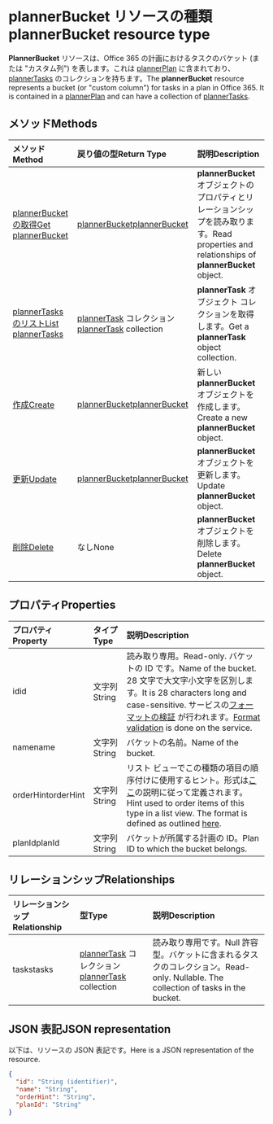 # <a name="plannerbucket-resource-type"></a><span data-ttu-id="7cf68-101">plannerBucket リソースの種類</span><span class="sxs-lookup"><span data-stu-id="7cf68-101">plannerBucket resource type</span></span>

<span data-ttu-id="7cf68-p101">**PlannerBucket** リソースは、Office 365 の計画におけるタスクのバケット (または "カスタム列") を表します。これは [plannerPlan](plannerPlan.md) に含まれており、[plannerTasks](plannerTask.md) のコレクションを持ちます。</span><span class="sxs-lookup"><span data-stu-id="7cf68-p101">The **plannerBucket** resource represents a bucket (or "custom column") for tasks in a plan in Office 365. It is contained in a [plannerPlan](plannerPlan.md) and can have a collection of [plannerTasks](plannerTask.md).</span></span>



## <a name="methods"></a><span data-ttu-id="7cf68-104">メソッド</span><span class="sxs-lookup"><span data-stu-id="7cf68-104">Methods</span></span>

| <span data-ttu-id="7cf68-105">メソッド</span><span class="sxs-lookup"><span data-stu-id="7cf68-105">Method</span></span>           | <span data-ttu-id="7cf68-106">戻り値の型</span><span class="sxs-lookup"><span data-stu-id="7cf68-106">Return Type</span></span>    |<span data-ttu-id="7cf68-107">説明</span><span class="sxs-lookup"><span data-stu-id="7cf68-107">Description</span></span>|
|:---------------|:--------|:----------|
|[<span data-ttu-id="7cf68-108">plannerBucket の取得</span><span class="sxs-lookup"><span data-stu-id="7cf68-108">Get plannerBucket</span></span>](../api/plannerbucket_get.md) | [<span data-ttu-id="7cf68-109">plannerBucket</span><span class="sxs-lookup"><span data-stu-id="7cf68-109">plannerBucket</span></span>](plannerbucket.md) |<span data-ttu-id="7cf68-110">**plannerBucket** オブジェクトのプロパティとリレーションシップを読み取ります。</span><span class="sxs-lookup"><span data-stu-id="7cf68-110">Read properties and relationships of **plannerBucket** object.</span></span>|
|[<span data-ttu-id="7cf68-111">plannerTasks のリスト</span><span class="sxs-lookup"><span data-stu-id="7cf68-111">List plannerTasks</span></span>](../api/plannerbucket_list_tasks.md) |<span data-ttu-id="7cf68-112">[plannerTask](plannertask.md) コレクション</span><span class="sxs-lookup"><span data-stu-id="7cf68-112">[plannerTask](plannertask.md) collection</span></span>| <span data-ttu-id="7cf68-113">**plannerTask** オブジェクト コレクションを取得します。</span><span class="sxs-lookup"><span data-stu-id="7cf68-113">Get a **plannerTask** object collection.</span></span>|
|[<span data-ttu-id="7cf68-114">作成</span><span class="sxs-lookup"><span data-stu-id="7cf68-114">Create</span></span>](../api/planner_post_buckets.md) | [<span data-ttu-id="7cf68-115">plannerBucket</span><span class="sxs-lookup"><span data-stu-id="7cf68-115">plannerBucket</span></span>](plannerbucket.md)   | <span data-ttu-id="7cf68-116">新しい **plannerBucket** オブジェクトを作成します。</span><span class="sxs-lookup"><span data-stu-id="7cf68-116">Create a new **plannerBucket** object.</span></span> |
|[<span data-ttu-id="7cf68-117">更新</span><span class="sxs-lookup"><span data-stu-id="7cf68-117">Update</span></span>](../api/plannerbucket_update.md) | [<span data-ttu-id="7cf68-118">plannerBucket</span><span class="sxs-lookup"><span data-stu-id="7cf68-118">plannerBucket</span></span>](plannerbucket.md)   |<span data-ttu-id="7cf68-119">**plannerBucket** オブジェクトを更新します。</span><span class="sxs-lookup"><span data-stu-id="7cf68-119">Update **plannerBucket** object.</span></span> |
|[<span data-ttu-id="7cf68-120">削除</span><span class="sxs-lookup"><span data-stu-id="7cf68-120">Delete</span></span>](../api/plannerbucket_delete.md) | <span data-ttu-id="7cf68-121">なし</span><span class="sxs-lookup"><span data-stu-id="7cf68-121">None</span></span> |<span data-ttu-id="7cf68-122">**plannerBucket** オブジェクトを削除します。</span><span class="sxs-lookup"><span data-stu-id="7cf68-122">Delete **plannerBucket** object.</span></span> |

## <a name="properties"></a><span data-ttu-id="7cf68-123">プロパティ</span><span class="sxs-lookup"><span data-stu-id="7cf68-123">Properties</span></span>
| <span data-ttu-id="7cf68-124">プロパティ</span><span class="sxs-lookup"><span data-stu-id="7cf68-124">Property</span></span>     | <span data-ttu-id="7cf68-125">タイプ</span><span class="sxs-lookup"><span data-stu-id="7cf68-125">Type</span></span>   |<span data-ttu-id="7cf68-126">説明</span><span class="sxs-lookup"><span data-stu-id="7cf68-126">Description</span></span>|
|:---------------|:--------|:----------|
|<span data-ttu-id="7cf68-127">id</span><span class="sxs-lookup"><span data-stu-id="7cf68-127">id</span></span>|<span data-ttu-id="7cf68-128">文字列</span><span class="sxs-lookup"><span data-stu-id="7cf68-128">String</span></span>| <span data-ttu-id="7cf68-129">読み取り専用。</span><span class="sxs-lookup"><span data-stu-id="7cf68-129">Read-only.</span></span> <span data-ttu-id="7cf68-130">バケットの ID です。</span><span class="sxs-lookup"><span data-stu-id="7cf68-130">Name of the bucket.</span></span> <span data-ttu-id="7cf68-131">28 文字で大文字小文字を区別します。</span><span class="sxs-lookup"><span data-stu-id="7cf68-131">It is 28 characters long and case-sensitive.</span></span> <span data-ttu-id="7cf68-132">サービスの[フォーマットの検証](planner_identifiers_disclaimer.md) が行われます。</span><span class="sxs-lookup"><span data-stu-id="7cf68-132">[Format validation](planner_identifiers_disclaimer.md) is done on the service.</span></span>|
|<span data-ttu-id="7cf68-133">name</span><span class="sxs-lookup"><span data-stu-id="7cf68-133">name</span></span>|<span data-ttu-id="7cf68-134">文字列</span><span class="sxs-lookup"><span data-stu-id="7cf68-134">String</span></span>|<span data-ttu-id="7cf68-135">バケットの名前。</span><span class="sxs-lookup"><span data-stu-id="7cf68-135">Name of the bucket.</span></span>|
|<span data-ttu-id="7cf68-136">orderHint</span><span class="sxs-lookup"><span data-stu-id="7cf68-136">orderHint</span></span>|<span data-ttu-id="7cf68-137">文字列</span><span class="sxs-lookup"><span data-stu-id="7cf68-137">String</span></span>|<span data-ttu-id="7cf68-p103">リスト ビューでこの種類の項目の順序付けに使用するヒント。形式は[ここ](planner_order_hint_format.md)の説明に従って定義されます。</span><span class="sxs-lookup"><span data-stu-id="7cf68-p103">Hint used to order items of this type in a list view. The format is defined as outlined [here](planner_order_hint_format.md).</span></span>|
|<span data-ttu-id="7cf68-140">planId</span><span class="sxs-lookup"><span data-stu-id="7cf68-140">planId</span></span>|<span data-ttu-id="7cf68-141">文字列</span><span class="sxs-lookup"><span data-stu-id="7cf68-141">String</span></span>|<span data-ttu-id="7cf68-142">バケットが所属する計画の ID。</span><span class="sxs-lookup"><span data-stu-id="7cf68-142">Plan ID to which the bucket belongs.</span></span>|

## <a name="relationships"></a><span data-ttu-id="7cf68-143">リレーションシップ</span><span class="sxs-lookup"><span data-stu-id="7cf68-143">Relationships</span></span>
| <span data-ttu-id="7cf68-144">リレーションシップ</span><span class="sxs-lookup"><span data-stu-id="7cf68-144">Relationship</span></span> | <span data-ttu-id="7cf68-145">型</span><span class="sxs-lookup"><span data-stu-id="7cf68-145">Type</span></span>   |<span data-ttu-id="7cf68-146">説明</span><span class="sxs-lookup"><span data-stu-id="7cf68-146">Description</span></span>|
|:---------------|:--------|:----------|
|<span data-ttu-id="7cf68-147">tasks</span><span class="sxs-lookup"><span data-stu-id="7cf68-147">tasks</span></span>|<span data-ttu-id="7cf68-148">[plannerTask](plannertask.md) コレクション</span><span class="sxs-lookup"><span data-stu-id="7cf68-148">[plannerTask](plannertask.md) collection</span></span>| <span data-ttu-id="7cf68-p104">読み取り専用です。Null 許容型。バケットに含まれるタスクのコレクション。</span><span class="sxs-lookup"><span data-stu-id="7cf68-p104">Read-only. Nullable. The collection of tasks in the bucket.</span></span>|

## <a name="json-representation"></a><span data-ttu-id="7cf68-152">JSON 表記</span><span class="sxs-lookup"><span data-stu-id="7cf68-152">JSON representation</span></span>
<span data-ttu-id="7cf68-153">以下は、リソースの JSON 表記です。</span><span class="sxs-lookup"><span data-stu-id="7cf68-153">Here is a JSON representation of the resource.</span></span>

<!-- {
  "blockType": "resource",
  "baseType": "microsoft.graph.entity",
  "optionalProperties": [

  ],
  "@odata.type": "microsoft.graph.plannerBucket"
}-->

```json
{
  "id": "String (identifier)",
  "name": "String",
  "orderHint": "String",
  "planId": "String"
}

```

<!-- uuid: 8fcb5dbc-d5aa-4681-8e31-b001d5168d79
2015-10-25 14:57:30 UTC -->
<!-- {
  "type": "#page.annotation",
  "description": "plannerBucket resource",
  "keywords": "",
  "section": "documentation",
  "tocPath": ""
}-->